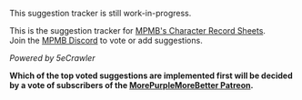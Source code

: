This suggestion tracker is still work-in-progress.

This is the suggestion tracker for [MPMB's Character Record Sheets](https://github.com/morepurplemorebetter/MPMBs-Character-Record-Sheet).    
Join the [MPMB Discord](https://discord.gg/Qjq9Z5Q) to vote or add suggestions.

*Powered by 5eCrawler*

**Which of the top voted suggestions are implemented first will be decided by a vote of subscribers of the [MorePurpleMoreBetter Patreon](https://www.patreon.com/morepurplemorebetter).**

